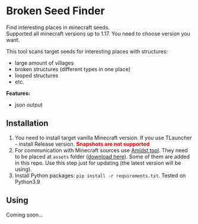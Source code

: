 # Broken Seed Finder

Find interesting places in minecraft seeds.  
Supported all minecraft versions up to 1.17. You need to choose version you want.

This tool scans target seeds for interesting places with structures:
- large amount of villages
- broken structures (different types in one place)
- looped structures
- etc.

<b>Features:</b>
- json output
## Installation

1. You need to install target vanilla Minecraft version. If you use TLauncher - install Release version. <b style='color: red'>Snapshots are not supported</b>
2. For communication with Minecraft sources use [Amidst tool](https://github.com/toolbox4minecraft/amidst). They need to be placed at `assets` folder ([download here](https://github.com/toolbox4minecraft/amidst/releases)). Some of them are added in this repo. Use this step just for updating (the latest version will be using).
3. Install Python packages: `pip install -r requirements.txt`. Tested on Python3.9

## Using

Coming soon...